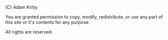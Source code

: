 (C) Adam Kirby

You are granted permission to copy, modify, redistribute, or use any part of this site or it's contents for any purpose.

All rights are reserved.
